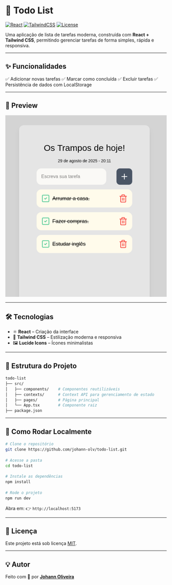 # 📝 Todo List

[![React](https://img.shields.io/badge/React-18-61dafb?style=for-the-badge\&logo=react\&logoColor=white)](https://react.dev/)
[![TailwindCSS](https://img.shields.io/badge/TailwindCSS-3-38bdf8?style=for-the-badge\&logo=tailwindcss\&logoColor=white)](https://tailwindcss.com/)
[![License](https://img.shields.io/badge/license-MIT-green?style=for-the-badge)](LICENSE)

Uma aplicação de lista de tarefas moderna, construída com **React + Tailwind CSS**, permitindo gerenciar tarefas de forma simples, rápida e responsiva.

---

## ✨ Funcionalidades

✅ Adicionar novas tarefas
✅ Marcar como concluída
✅ Excluir tarefas
✅ Persistência de dados com LocalStorage

---

## 🎨 Preview

![alt text](<Screenshot from 2025-08-29 20-11-19.png>)


---

## 🛠️ Tecnologias

* ⚛️ **React** – Criação da interface
* 🎨 **Tailwind CSS** – Estilização moderna e responsiva
* 🖼️ **Lucide Icons** – Ícones minimalistas

---

## 📂 Estrutura do Projeto

```bash
todo-list
├── src/
│   ├── components/    # Componentes reutilizáveis
│   ├── contexts/      # Context API para gerenciamento de estado
│   ├── pages/         # Página principal
│   └── App.tsx        # Componente raiz
├── package.json
```

---

## 🚀 Como Rodar Localmente

```bash
# Clone o repositório
git clone https://github.com/johann-olv/todo-list.git

# Acesse a pasta
cd todo-list

# Instale as dependências
npm install

# Rode o projeto
npm run dev
```

Abra em: 👉 `http://localhost:5173`

---


## 📜 Licença

Este projeto está sob licença [MIT](LICENSE).

---

## 💡 Autor

Feito com 💙 por [**Johann Oliveira**](https://github.com/johann-olv)
